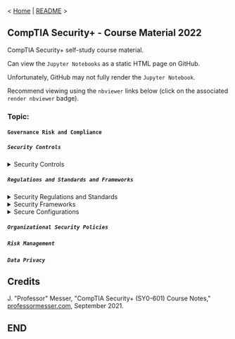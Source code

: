 < [Home](https://github.com/SeanOhAileasa) | [README](https://github.com/SeanOhAileasa/syp-governance-risk-and-compliance/blob/main/README.md) >

## CompTIA Security+ - Course Material 2022

CompTIA Security+ self-study course material.

Can view the ``Jupyter Notebooks`` as a static HTML page on GitHub.

Unfortunately, GitHub may not fully render the ``Jupyter Notebook``.

Recommend viewing using the ``nbviewer`` links below (click on the associated ``render nbviewer`` badge).

### Topic:

#### ``Governance Risk and Compliance``

##### ``Security Controls``

<details close>
    <summary>Security Controls</summary>

- [Security Controls](https://nbviewer.org/github/SeanOhAileasa/syp-governance-risk-and-compliance/blob/main/rc/security-controls/syp-security-controls.ipynb#a) <br/>
</details>

##### ``Regulations and Standards and Frameworks``

<details close>
    <summary>Security Regulations and Standards</summary>

- [Security Regulations and Standards](https://nbviewer.org/github/SeanOhAileasa/syp-governance-risk-and-compliance/blob/main/rc/regulations-and-standards-and-frameworks/syp-security-regulations-and-standards.ipynb#a) <br/>
</details>

<details close>
    <summary>Security Frameworks</summary>

- [Security Frameworks](https://nbviewer.org/github/SeanOhAileasa/syp-governance-risk-and-compliance/blob/main/rc/regulations-and-standards-and-frameworks/syp-security-frameworks.ipynb#a) <br/>
</details>

<details close>
    <summary>Secure Configurations</summary>

- [Secure Configurations](https://nbviewer.org/github/SeanOhAileasa/syp-governance-risk-and-compliance/blob/main/rc/regulations-and-standards-and-frameworks/syp-secure-configurations.ipynb#a) <br/>
</details>

##### ``Organizational Security Policies``

##### ``Risk Management``

##### ``Data Privacy``

## Credits

J. "Professor" Messer, "CompTIA Security+ (SY0-601) Course Notes," [professormesser.com](https://web.archive.org/web/20220521181010/https://www.professormesser.com/security-plus/sy0-601/sy0-601-video/sy0-601-comptia-security-plus-course/), September 2021.

## END